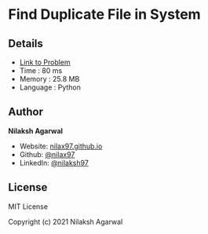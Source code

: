 # Find Duplicate File in System


## Details

* [Link to Problem](https://leetcode.com/problems/find-duplicate-file-in-system/)
* Time : 80 ms
* Memory : 25.8 MB
* Language : Python

## Author

**Nilaksh Agarwal**

* Website: [nilax97.github.io](https://nilax97.github.io/)
* Github: [@nilax97](https://github.com/nilax97)
* LinkedIn: [@nilaksh97](https://linkedin.com/in/nilaksh97)

## License

MIT License

Copyright (c) 2021 Nilaksh Agarwal
